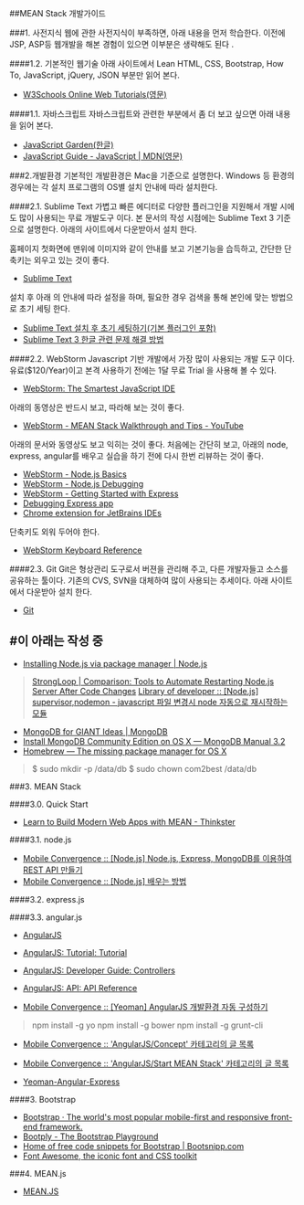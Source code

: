 ##MEAN Stack  개발가이드

###1. 사전지식
웹에 관한 사전지식이 부족하면, 아래 내용을 먼저 학습한다. 이전에 JSP, ASP등 웹개발을 해본 경험이 있으면 이부분은 생략해도 된다 .

####1.2. 기본적인 웹기술
아래 사이트에서 Lean HTML, CSS, Bootstrap, How To, JavaScript, jQuery, JSON 부분만 읽어 본다.

* [W3Schools Online Web Tutorials(영문)](http://www.w3schools.com/)


####1.1. 자바스크립트
자바스크립트와 관련한 부분에서 좀 더 보고 싶으면 아래 내용을 읽어 본다.

* [JavaScript Garden(한글)](http://bonsaiden.github.io/JavaScript-Garden/ko/)
* [JavaScript Guide - JavaScript | MDN(영문)](https://developer.mozilla.org/en-US/docs/Web/JavaScript/Guide) 

###2.개발환경
기본적인 개발환경은 Mac을 기준으로 설명한다. Windows 등 환경의 경우에는 각 설치 프로그램의 OS별 설치 안내에 따라 설치한다. 

####2.1. Sublime Text
가볍고 빠른 에디터로 다양한 플러그인을 지원해서 개발 시에도 많이 사용되는 무료 개발도구 이다. 본 문서의 작성 시점에는 Sublime Text 3 기준으로 설명한다. 아래의 사이트에서 다운받아서 설치 한다. 

홈페이지 첫화면에 맨위에 이미지와 같이 안내를 보고 기본기능을 습득하고, 간단한 단축키는 외우고 있는 것이 좋다.

* [Sublime Text](https://www.sublimetext.com/)

설치 후 아래 의 안내에 따라 설정을 하며, 필요한 경우 검색을 통해 본인에 맞는 방법으로 초기 세팅 한다.

* [Sublime Text 설치 후 초기 세팅하기(기본 플러그인 포함)](http://jos39.tistory.com/243)
* [Sublime Text 3 한글 관련 문제 해결 방법](http://blog.gaerae.com/2015/03/sublime-text-3-korean.html)

####2.2. WebStorm
Javascript 기반 개발에서 가장 많이 사용되는 개발 도구 이다. 유료($120/Year)이고 본격 사용하기 전에는 1달 무료 Trial 을 사용해 볼 수 있다. 

* [WebStorm: The Smartest JavaScript IDE](https://www.jetbrains.com/webstorm/)

아래의 동영상은 반드시 보고, 따라해 보는 것이 좋다. 

* [WebStorm - MEAN Stack Walkthrough and Tips - YouTube](https://www.youtube.com/watch?v=JnMvok0Yks8&list=PLQ176FUIyIUYnLuYVKM6JhVd6ukPgzdW7&index=12)

아래의 문서와 동영상도 보고 익히는 것이 좋다. 처음에는 간단히 보고, 아래의 node, express, angular를 배우고 실습을 하기 전에 다시 한번 리뷰하는 것이 좋다.

* [WebStorm - Node.js Basics](https://www.youtube.com/watch?v=EMiU8zACVgA&list=PLQ176FUIyIUYnLuYVKM6JhVd6ukPgzdW7&index=13)
* [WebStorm - Node.js Debugging](https://www.youtube.com/watch?v=mVYJy3C63fw&list=PLQ176FUIyIUYnLuYVKM6JhVd6ukPgzdW7&index=14)
* [WebStorm - Getting Started with Express](https://www.youtube.com/watch?v=wvzZQ05BMmQ&list=PLQ176FUIyIUYnLuYVKM6JhVd6ukPgzdW7&index=15)
* [Debugging Express app](https://www.youtube.com/watch?v=jwANd_CoqRo&list=PLQ176FUIyIUYnLuYVKM6JhVd6ukPgzdW7&index=16)
* [Chrome extension for JetBrains IDEs](https://www.youtube.com/watch?v=kJh9lGbTSGI&list=PLQ176FUIyIUYnLuYVKM6JhVd6ukPgzdW7&index=1)

단축키도 외워 두어야 한다. 

* [WebStorm Keyboard Reference](https://resources.jetbrains.com/storage/products/webstorm/docs/WebStorm_ReferenceCard.pdf)
 
####2.3. Git
Git은 형상관리 도구로서 버젼을 관리해 주고, 다른 개발자들고 소스를 공유하는 툴이다. 기존의 CVS, SVN을 대체하여 많이 사용되는 추세이다. 아래 사이트에서 다운받아 설치 한다. 

* [Git](https://git-scm.com/)


#이 아래는 작성 중
---

* [Installing Node.js via package manager | Node.js](https://nodejs.org/en/download/package-manager/#osx)
> [StrongLoop | Comparison: Tools to Automate Restarting Node.js Server After Code Changes](https://strongloop.com/strongblog/comparison-tools-to-automate-restarting-node-js-server-after-code-changes-forever-nodemon-nodesupervisor-nodedev/)
> [Library of developer :: [Node.js] supervisor,nodemon - javascript 파일 변경시 node 자동으로 재시작하는 모듈](http://leechwin.tistory.com/entry/Nodejs-supervisor-javascript-%ED%8C%8C%EC%9D%BC-%EB%B3%80%EA%B2%BD%EC%8B%9C-node-%EC%9E%90%EB%8F%99%EC%9C%BC%EB%A1%9C-%EC%9E%AC%EC%8B%9C%EC%9E%91%ED%95%98%EB%8A%94-%EB%AA%A8%EB%93%88)

* [MongoDB for GIANT Ideas | MongoDB](https://www.mongodb.org/)
* [Install MongoDB Community Edition on OS X — MongoDB Manual 3.2](https://docs.mongodb.org/manual/tutorial/install-mongodb-on-os-x/)
* [Homebrew — The missing package manager for OS X](http://brew.sh/)
> \$ sudo mkdir -p /data/db
> \$ sudo chown com2best /data/db


###3. MEAN Stack

####3.0. Quick Start

* [Learn to Build Modern Web Apps with MEAN - Thinkster](https://thinkster.io/mean-stack-tutorial)

####3.1. node.js
* [Mobile Convergence :: [Node.js] Node.js, Express, MongoDB를 이용하여 REST API 만들기](http://mobicon.tistory.com/197)
* [Mobile Convergence :: [Node.js] 배우는 방법](http://mobicon.tistory.com/224)

####3.2. express.js

####3.3. angular.js
* [AngularJS](https://angularjs.org/)
 
* [AngularJS: Tutorial: Tutorial](https://docs.angularjs.org/tutorial)
* [AngularJS: Developer Guide: Controllers](https://docs.angularjs.org/guide/controller)
* [AngularJS: API: API Reference](https://docs.angularjs.org/api)
* [Mobile Convergence :: [Yeoman] AngularJS 개발환경 자동 구성하기](http://mobicon.tistory.com/274#recentTrackback)
> npm install -g yo
> npm install -g bower
> npm install -g grunt-cli

* [Mobile Convergence :: 'AngularJS/Concept' 카테고리의 글 목록](http://mobicon.tistory.com/category/AngularJS/Concept)

* [Mobile Convergence :: 'AngularJS/Start MEAN Stack' 카테고리의 글 목록](http://mobicon.tistory.com/category/AngularJS/Start%20MEAN%20Stack)

* [Yeoman-Angular-Express](https://github.com/hmalphettes/yeoman-angular-express-example)

####3. Bootstrap
* [Bootstrap · The world's most popular mobile-first and responsive front-end framework.](http://getbootstrap.com/)
* [Bootply - The Bootstrap Playground](http://www.bootply.com/new?visual=1)
* [Home of free code snippets for Bootstrap | Bootsnipp.com](http://bootsnipp.com/)
* [Font Awesome, the iconic font and CSS toolkit](http://fortawesome.github.io/Font-Awesome/)

###4. MEAN.js

* [MEAN.JS ](http://meanjs.org/docs/0.3.x/#getting-started)
 


